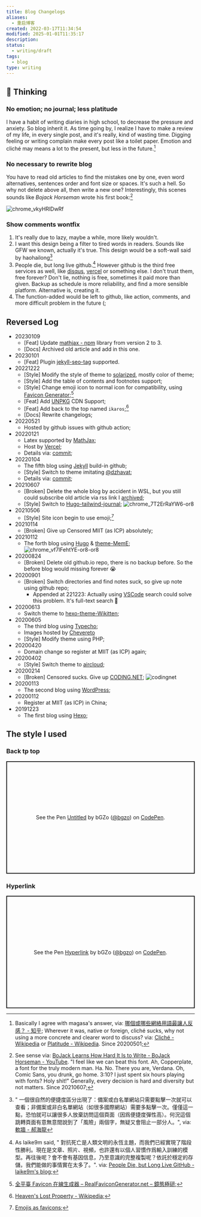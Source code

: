 ```yaml
---
title: Blog Changelogs
aliases:
  - 重启博客
created: 2022-03-17T11:34:54
modified: 2025-01-01T11:35:17
description: 
status:
  - writing/draft
tags:
  - blog
type: writing
---
```


## 📌 Thinking

### No emotion; no journal; less platitude

I have a habit of writing diaries in high school, to decrease the pressure and anxiety. So blog inherit it. As time going by, I realize I have to make a review of my life, in every single post, and it's really, kind of wasting time. Digging feeling or writing complain make every post like a toilet paper. Emotion and cliché may means a lot to the present, but less in the future.[^3]

### No necessary to rewrite blog

You have to read old articles to find the mistakes one by one, even word alternatives, sentences order and font size or spaces. It's such a hell. So why not delete above all, then write a new one? Interestingly, this scenes sounds like *Bojack Horseman* wrote his first book:[^7]

![chrome_vkyHRlDwRf](https://user-images.githubusercontent.com/57313137/211231511-518066e9-7184-4348-93fb-bdd2b4862b54.png)

### Show comments wontfix

1. It's really due to lazy, maybe a while, more likely wouldn't.
2. I want this design being a filter to tired words in readers. Sounds like GFW we known, actually it's true. This design would be a soft-wall said by haohailong[^8]
3. People die, but long live github.[^4] However github is the third free services as well, like [disqus](https://disqus.com), [vercel](https://vercel.com) or something else. I don't trust them, free forever? Don't lie, nothing is free, sometimes it paid more than given. Backup as schedule is more reliability, and find a more sensible platform. Alternative is, creating it.
4. The function-added would be left to github, like action, comments, and more difficult problem in the future (;

## Reversed Log

- 20230109
  - [Feat] Update [mathjax - npm](https://www.npmjs.com/package/mathjax ) library from version 2 to 3.
  - [Docs] Archived old article and add in this one.
- 20230101
  - [Feat] Plugin [jekyll-seo-tag](https://jekyll.github.io/jekyll-seo-tag/) supported.
- 20221222
  - [Style] Modify the style of theme to [solarized](https://ethanschoonover.com/solarized), mostly color of theme;
  - [Style] Add the table of contents and footnotes support;
  - [Style] Change emoji icon to normal icon for compatibility, using [Favicon Generator](https://realfavicongenerator.net/);[^6]
  - [Feat] Add [UNPKG](https://unpkg.com) CDN Support;
  - [Feat] Add back to the top named `ikaros`;[^5]
  - [Docs] Rewrite changelogs;
- 20220521
  - Hosted by github issues with github action;
- 20220121
  - Latex supported by [MathJax](https://www.mathjax.org);
  - Host by [Vercel](https://vercel.com);
  - Details via: [commit](https://github.com/bGZo/blog/commit/d2430f81effebb4d8a15db205203564bd865b08027);
- 20220104
  - The fifth blog using [Jekyll](https://jekyllrb.com) build-in github;
  - [Style] Switch to theme imitating [@dzhavat](https://github.com/dzhavat/dzhavat.github.io);
  - Details via: [commit](https://github.com/bGZo/blog/commit/20428035c7167ce2899e4db9fb5d1d006d60829cc3);
- 20210607
  - [Broken] Delete the whole blog by accident in WSL, but you still could subscribe old article via rss link I [archived](https://unpkg.com/bgzo/file/4blog.xml);
  - [Style] Switch to [Hugo-tailwind-journal](https://github.com/ianrodrigues/hugo-tailwind-journal);
    ![chrome_7T2ErRaYW6-or8](https://user-images.githubusercontent.com/57313137/211230541-2515d7d8-770d-45d1-8840-f91cdbc37352.png)
- 20210506
  - [Style] Site icon begin to use emoji;[^1]
- 20210114
  - [Broken] Give up Censored MIIT (as ICP) absolutely;
- 20210112
  - The forth blog using [Hugo](https://gohugo.io) & [theme-MemE](https://github.com/reuixiy/hugo-theme-meme);
    ![chrome_vf7lFehtYE-or8-or8](https://user-images.githubusercontent.com/57313137/211234442-0621d2cf-0b0a-45e9-801a-08d043df5962.png)
- 20200824
  - [Broken] Delete old github.io repo, there is no backup before. So the before blog would missing forever 😭
- 20200901
  - [Broken] Switch directories and find notes suck, so give up note using github repo;
    - Appended at 221223: Actually using [VSCode](https://code.visualstudio.com) search could solve this problem. It's full-text search 🤩
- 20200613
  - Switch theme to [hexo-theme-Wikitten](https://github.com/zthxxx/hexo-theme-Wikitten);
- 20200605
  - The third blog using [Typecho](https://typecho.org/);
  - Images hosted by [Chevereto](https://chevereto.com/)
  - [Style] Modify theme using PHP;
- 20200420
  - Domain change so register at MIIT (as ICP) again;
- 20200402
  - [Style] Switch theme to [aircloud](https://github.com/aircloud/hexo-theme-aircloud);
- 20200214
  - [Broken] Censored sucks. Give up [CODING.NET](https://coding.net);
  ![codingnet](https://user-images.githubusercontent.com/57313137/209327464-13740ca4-0b8c-4dbe-9d9c-2fbe4b2ff27d.png)
- 20200113
  - The second blog using [WordPress](https://wordpress.com);
- 20200112
  - Register at MIIT (as ICP) in China;
- 20191223
  - The first blog using [Hexo](https://hexo.io);

## The style I used

### Back tp top

<p class="codepen" data-height="300" data-default-tab="html,result" data-slug-hash="gOjpJOo" data-user="bgzo" style="height: 300px; box-sizing: border-box; display: flex; align-items: center; justify-content: center; border: 2px solid; margin: 1em 0; padding: 1em;">
  <span>See the Pen <a href="https://codepen.io/bgzo/pen/gOjpJOo">
  Untitled</a> by bGZo (<a href="https://codepen.io/bgzo">@bgzo</a>)
  on <a href="https://codepen.io">CodePen</a>.</span>
</p>

### Hyperlink

<p class="codepen" data-height="300" data-default-tab="html,result" data-slug-hash="KKBpLpE" data-user="bgzo" style="height: 300px; box-sizing: border-box; display: flex; align-items: center; justify-content: center; border: 2px solid; margin: 1em 0; padding: 1em;">
  <span>See the Pen <a href="https://codepen.io/bgzo/pen/KKBpLpE">
  Hyperlink</a> by bGZo (<a href="https://codepen.io/bgzo">@bgzo</a>)
  on <a href="https://codepen.io">CodePen</a>.</span>
</p>

<script async src="https://cpwebassets.codepen.io/assets/embed/ei.js"></script>

[^3]: Basically I agree with magasa's answer, via: [哪個或哪些網絡用語最讓人反感？ - 知乎](https://www.zhihu.com/question/20009911/answer/15802749); Wherever it was, native or foreign, cliché sucks, why not using a more concrete and clearer word to discuss? via: [Cliché - Wikipedia](https://en.wikipedia.org/wiki/Clich%c3%a9) or [Platitude - Wikipedia](https://en.wikipedia.org/wiki/Platitude). Since 20200501;
[^7]: See sense via: [BoJack Learns How Hard It Is to Write - BoJack Horseman - YouTube](https://www.youtube.com/watch?v=tOxB_Dlb-rA). "I feel like we can beat this font. Ah, Copperplate, a font for the truly modern man. Ha. No. There you are, Verdana. Oh, Comic Sans, you drunk, go home. 3:10? I just spent six hours playing with fonts? Holy shit!" Generally, every decision is hard and diversity but not matters. Since 20210607;
[^8]: " 一個很自然的便捷度區分出現了：備案或白名單網站只需要點擊一次就可以查看；非備案或非白名單網站（如很多國際網站）需要多點擊一次。僅僅這一點，恐怕就可以讓很多人放棄訪問這個頁面（因爲便捷度彈性高）。何況這個跳轉頁面有意無意間說到了「風險」兩個字，無疑又會阻止一部分人。", via: [軟牆 - 郝海龍](https://haohailong.net/2021/soft-wall )
[^4]: As laike9m said, " 對抗死亡是人類文明的永恆主題，而我們已經實現了階段性勝利。現在是文章、照片、視頻，也許還有以個人習慣作爲輸入訓練的模型。再往後呢？會不會有基因信息，乃至意識的完整複製呢？依託於穩定的存儲，我們能做的事情實在太多了。". via: [People Die, but Long Live GitHub - laike9m's blog](https://laike9m.com/blog/people-die-but-long-live-github,122/);
[^6]: [全平臺 Favicon 在線生成器 – RealFaviconGenerator.net – 鏡態極研](https://kagamiz.com/real-favicon-generator/);
[^5]: [Heaven's Lost Property - Wikipedia](https://en.wikipedia.org/wiki/Heaven%27s_Lost_Property);
[^1]: [Emojis as favicons](https://css-tricks.com/emojis-as-favicons);

